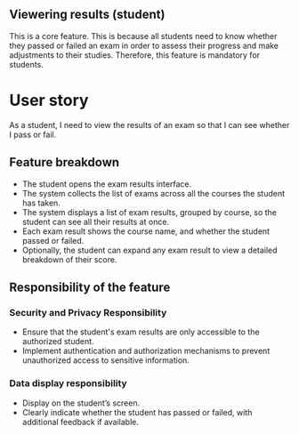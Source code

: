 ## Viewering results (student)  
This is a core feature. This is because all students need to know whether they passed or failed an exam in order to assess their progress and make adjustments to their studies. Therefore, this feature is mandatory for students.

# User story
As a student, I need to view the results of an exam so that I can see whether I pass or fail.

## Feature breakdown
- The student opens the exam results interface.
- The system collects the list of exams across all the courses the student has taken.
- The system displays a list of exam results, grouped by course, so the student can see all their results at once.
- Each exam result shows the course name, and whether the student passed or failed.
- Optionally, the student can expand any exam result to view a detailed breakdown of their score.


## Responsibility of the feature  
### Security and Privacy Responsibility
- Ensure that the student's exam results are only accessible to the authorized student.
- Implement authentication and authorization mechanisms to prevent unauthorized access to sensitive information.

### Data display responsibility  
- Display on the student’s screen.
- Clearly indicate whether the student has passed or failed, with additional feedback if available.
